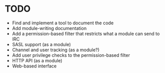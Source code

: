 # TODO

* Find and implement a tool to document the code
* Add module-writing documentation
* Add a permission-based filter that restricts what a module can send to IRC
* SASL support (as a module)
* Channel and user tracking (as a module?)
* Add user privilege checks to the permission-based filter
* HTTP API (as a module)
* Web-based interface
